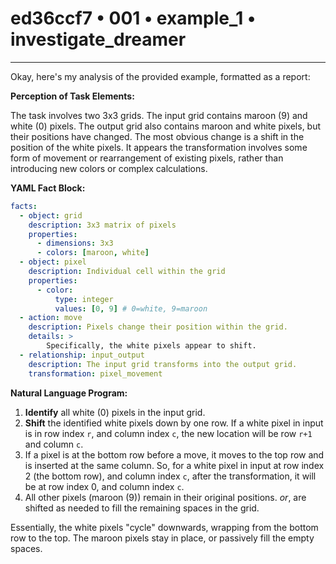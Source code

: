 # ed36ccf7 • 001 • example_1 • investigate_dreamer

---
Okay, here's my analysis of the provided example, formatted as a report:

**Perception of Task Elements:**

The task involves two 3x3 grids. The input grid contains maroon (9) and white (0) pixels.  The output grid also contains maroon and white pixels, but their positions have changed. The most obvious change is a shift in the position of the white pixels. It appears the transformation involves some form of movement or rearrangement of existing pixels, rather than introducing new colors or complex calculations.

**YAML Fact Block:**



```yaml
facts:
  - object: grid
    description: 3x3 matrix of pixels
    properties:
      - dimensions: 3x3
      - colors: [maroon, white]
  - object: pixel
    description: Individual cell within the grid
    properties:
      - color:
          type: integer
          values: [0, 9] # 0=white, 9=maroon
  - action: move
    description: Pixels change their position within the grid.
    details: >
        Specifically, the white pixels appear to shift.
  - relationship: input_output
    description: The input grid transforms into the output grid.
    transformation: pixel_movement
```



**Natural Language Program:**

1.  **Identify** all white (0) pixels in the input grid.
2.  **Shift** the identified white pixels down by one row. If a white pixel in input is in row index `r`, and column index `c`, the new location will be row `r+1` and column `c`.
3.  If a pixel is at the bottom row before a move, it moves to the top row and is inserted at the same column. So, for a white pixel in input at row index 2 (the bottom row), and column index `c`, after the transformation, it will be at row index 0, and column index `c`.
4.  All other pixels (maroon (9)) remain in their original positions. *or*, are shifted as needed to fill the remaining spaces in the grid.

Essentially, the white pixels "cycle" downwards, wrapping from the bottom row to the top. The maroon pixels stay in place, or passively fill the empty spaces.


